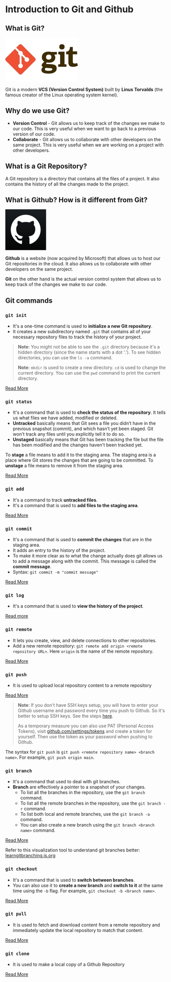 # Introduction to Git and Github

## What is Git?

![Git](ss/git.jpeg)

Git is a modern **VCS (Version Control System)** built by **Linus Torvalds** (the famous creator of the Linux operating system kernel).

## Why do we use Git?

- **Version Control** - Git allows us to keep track of the changes we make to our code. This is very useful when we want to go back to a previous version of our code.
- **Collaborate** - Git allows us to collaborate with other developers on the same project. This is very useful when we are working on a project with other developers.

## What is a Git Repository?

A Git repository is a directory that contains all the files of a project. It also contains the history of all the changes made to the project.

## What is Github? How is it different from Git?

![Github](ss/github.png)

**Github** is a website (now acquired by Microsoft) that allows us to host our Git repositories in the cloud. It also allows us to collaborate with other developers on the same project.

**Git** on the other hand is the actual version control system that allows us to keep track of the changes we make to our code.

## Git commands

### `git init`

- It's a one-time command is used to **initialize a new Git repository**.
- It creates a new subdirectory named `.git` that contains all of your necessary repository files to track the history of your project.

> **Note**: You might not be able to see the `.git` directory because it's a hidden directory (since the name starts with a dot '.'). To see hidden directories, you can use the `ls -a` command.
>
>
> **Note**: `mkdir` is used to create a new directory. `cd` is used to change the current directory. You can use the `pwd` command to print the current directory.

[Read More](https://www.atlassian.com/git/tutorials/setting-up-a-repository/git-init)

### `git status`

- It's a command that is used to **check the status of the repository**. It tells us what files we have added, modified or deleted.
- **Untracked** basically means that Git sees a file you didn’t have in the previous snapshot (commit), and which hasn’t yet been staged. Git won't track any files until you explicitly tell it to do so.
- **Unstaged** basically means that Git has been tracking the file but the file has been modified and the changes haven't been tracked yet.

To **stage** a file means to add it to the staging area. The staging area is a place where Git stores the changes that are going to be committed. To **unstage** a file means to remove it from the staging area.

[Read More](https://www.atlassian.com/git/tutorials/inspecting-a-repository)

### `git add`

- It's a command to track **untracked files**.
- It's a command that is used to **add files to the staging area**.

[Read More](https://www.atlassian.com/git/tutorials/saving-changes)

### `git commit`

- It's a command that is used to **commit the changes** that are in the staging area.
- It adds an entry to the history of the project.
- To make it more clear as to what the change actually does git allows us to add a message along with the commit. This message is called the **commit message**.
- Syntax: `git commit -m "commit message"`

[Read More](https://www.atlassian.com/git/tutorials/saving-changes/git-commit)

### `git log`

- It's a command that is used to **view the history of the project**.

[Read more](https://www.atlassian.com/git/tutorials/git-log)

### `git remote`

- It lets you create, view, and delete connections to other repositories.
- Add a new remote repository: `git remote add origin <remote repository URL>`. Here `origin` is the name of the remote repository.

[Read More](https://www.atlassian.com/git/tutorials/syncing#)

### `git push`

- It is used to upload local repository content to a remote repository

[Read More](https://www.atlassian.com/git/tutorials/syncing/git-push)

> **Note**: If you don't have SSH keys setup, you will have to enter your Github username and password every time you push to Github. So it's better to setup SSH keys. See the steps [here](https://docs.github.com/en/authentication/connecting-to-github-with-ssh/generating-a-new-ssh-key-and-adding-it-to-the-ssh-agent).
>
> As a temporary measure you can also use PAT (Personal Access Tokens), visit [github.com/settings/tokens](https://github.com/settings/tokens) and create a token for yourself. Then use the token as your password when pushing to Github.

The syntax for `git push` is `git push <remote repository name> <branch name>`. For example, `git push origin main`.

### `git branch`

- It's a command that used to deal with git branches.
- **Branch** are effectively a pointer to a snapshot of your changes.
  - To list all the branches in the repository, use the `git branch` command.
  - To list all the remote branches in the repository, use the `git branch -r` command.
  - To list both local and remote branches, use the `git branch -a` command.
  - You can also create a new branch using the `git branch <branch name>` command.

[Read More](https://www.atlassian.com/git/tutorials/using-branches)

Refer to this visualization tool to understand git branches better: [learngitbranching.js.org](https://learngitbranching.js.org/?NODEMO)

### `git checkout`

- It's a command that is used to **switch between branches**.
- You can also use it to **create a new branch** and **switch to it** at the same time using the `-b` flag. For example, `git checkout -b <branch name>`.

[Read More](https://www.atlassian.com/git/tutorials/using-branches/git-checkout)

### `git pull`

- It is used to fetch and download content from a remote repository and immediately update the local repository to match that content.

[Read More](https://www.atlassian.com/git/tutorials/syncing/git-pull)

### `git clone`

- It is used to make a local copy of a Github Repository

[Read More](https://www.atlassian.com/git/tutorials/setting-up-a-repository/git-clone)
